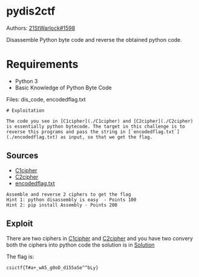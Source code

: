 # pydis2ctf

Authors: [21StWarlock#1598](21StWarlock#1598)

Disassemble Python byte code and reverse the obtained python code.

# Requirements

- Python 3
- Basic Knowledge of Python Byte Code

Files: dis_code, encodedflag.txt
```
# Exploitation

The code you see in [C1cipher](./C1cipher) and [C2cipher](./C2cipher) is essentially python bytecode. The target in this challenge is to reverse this programs and pass the string in [`encodedflag.txt`](./encodedflag.txt) as input, so that we get the flag.

```
## Sources

- [C1cipher](./C1cipher)
- [C2cipher](./C2cipher)
- [encodedflag.txt](./encodedflag.txt)


```
Assemble and reverse 2 ciphers to get the flag
Hint 1: python disassembly is easy  - Points 100
Hint 2: pip install Assembly - Points 200
```

## Exploit

There are two ciphers in [C1cipher](./C1cipher) and [C2cipher](./C2cipher) and you have two convery both the ciphers into python code the solution is in [Solution](https://github.com/csivitu/ctf-challenges/tree/master/miscellaneous/PYDIS_2_CTF/solution.txt)

 The flag is:
```
csictf{T#a+_wA5_g0oD_d155aSe^^bLy}
```
